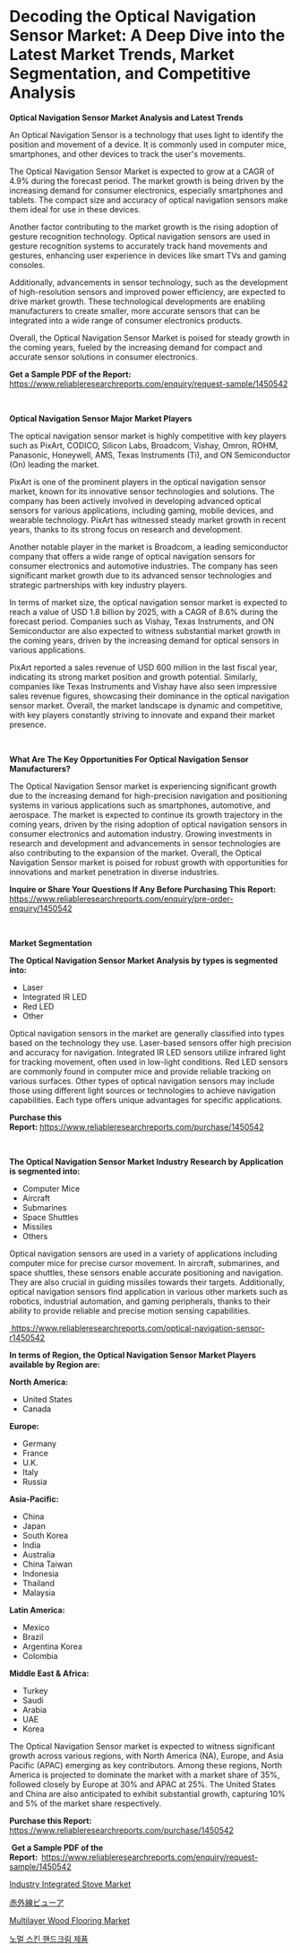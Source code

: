 <p><h1>Decoding the Optical Navigation Sensor Market: A Deep Dive into the Latest Market Trends, Market Segmentation, and Competitive Analysis</h1></p><p><strong>Optical Navigation Sensor Market Analysis and Latest Trends</strong></p>
<p><p>An Optical Navigation Sensor is a technology that uses light to identify the position and movement of a device. It is commonly used in computer mice, smartphones, and other devices to track the user's movements.</p><p>The Optical Navigation Sensor Market is expected to grow at a CAGR of 4.9% during the forecast period. The market growth is being driven by the increasing demand for consumer electronics, especially smartphones and tablets. The compact size and accuracy of optical navigation sensors make them ideal for use in these devices.</p><p>Another factor contributing to the market growth is the rising adoption of gesture recognition technology. Optical navigation sensors are used in gesture recognition systems to accurately track hand movements and gestures, enhancing user experience in devices like smart TVs and gaming consoles.</p><p>Additionally, advancements in sensor technology, such as the development of high-resolution sensors and improved power efficiency, are expected to drive market growth. These technological developments are enabling manufacturers to create smaller, more accurate sensors that can be integrated into a wide range of consumer electronics products.</p><p>Overall, the Optical Navigation Sensor Market is poised for steady growth in the coming years, fueled by the increasing demand for compact and accurate sensor solutions in consumer electronics.</p></p>
<p><strong>Get a Sample PDF of the Report:&nbsp;</strong> <a href="https://www.reliableresearchreports.com/enquiry/request-sample/1450542">https://www.reliableresearchreports.com/enquiry/request-sample/1450542</a></p>
<p>&nbsp;</p>
<p><strong>Optical Navigation Sensor Major Market Players</strong></p>
<p><p>The optical navigation sensor market is highly competitive with key players such as PixArt, CODICO, Silicon Labs, Broadcom, Vishay, Omron, ROHM, Panasonic, Honeywell, AMS, Texas Instruments (Ti), and ON Semiconductor (On) leading the market.</p><p>PixArt is one of the prominent players in the optical navigation sensor market, known for its innovative sensor technologies and solutions. The company has been actively involved in developing advanced optical sensors for various applications, including gaming, mobile devices, and wearable technology. PixArt has witnessed steady market growth in recent years, thanks to its strong focus on research and development.</p><p>Another notable player in the market is Broadcom, a leading semiconductor company that offers a wide range of optical navigation sensors for consumer electronics and automotive industries. The company has seen significant market growth due to its advanced sensor technologies and strategic partnerships with key industry players.</p><p>In terms of market size, the optical navigation sensor market is expected to reach a value of USD 1.8 billion by 2025, with a CAGR of 8.6% during the forecast period. Companies such as Vishay, Texas Instruments, and ON Semiconductor are also expected to witness substantial market growth in the coming years, driven by the increasing demand for optical sensors in various applications.</p><p>PixArt reported a sales revenue of USD 600 million in the last fiscal year, indicating its strong market position and growth potential. Similarly, companies like Texas Instruments and Vishay have also seen impressive sales revenue figures, showcasing their dominance in the optical navigation sensor market. Overall, the market landscape is dynamic and competitive, with key players constantly striving to innovate and expand their market presence.</p></p>
<p>&nbsp;</p>
<p><strong>What Are The Key Opportunities For Optical Navigation Sensor Manufacturers?</strong></p>
<p><p>The Optical Navigation Sensor market is experiencing significant growth due to the increasing demand for high-precision navigation and positioning systems in various applications such as smartphones, automotive, and aerospace. The market is expected to continue its growth trajectory in the coming years, driven by the rising adoption of optical navigation sensors in consumer electronics and automation industry. Growing investments in research and development and advancements in sensor technologies are also contributing to the expansion of the market. Overall, the Optical Navigation Sensor market is poised for robust growth with opportunities for innovations and market penetration in diverse industries.</p></p>
<p><strong>Inquire or Share Your Questions If Any Before Purchasing This Report:</strong> <a href="https://www.reliableresearchreports.com/enquiry/pre-order-enquiry/1450542">https://www.reliableresearchreports.com/enquiry/pre-order-enquiry/1450542</a></p>
<p>&nbsp;</p>
<p><strong>Market Segmentation</strong></p>
<p><strong>The Optical Navigation Sensor Market Analysis by types is segmented into:</strong></p>
<p><ul><li>Laser</li><li>Integrated IR LED</li><li>Red LED</li><li>Other</li></ul></p>
<p><p>Optical navigation sensors in the market are generally classified into types based on the technology they use. Laser-based sensors offer high precision and accuracy for navigation. Integrated IR LED sensors utilize infrared light for tracking movement, often used in low-light conditions. Red LED sensors are commonly found in computer mice and provide reliable tracking on various surfaces. Other types of optical navigation sensors may include those using different light sources or technologies to achieve navigation capabilities. Each type offers unique advantages for specific applications.</p></p>
<p><strong>Purchase this Report:&nbsp;</strong><a href="https://www.reliableresearchreports.com/purchase/1450542">https://www.reliableresearchreports.com/purchase/1450542</a></p>
<p>&nbsp;</p>
<p><strong>The Optical Navigation Sensor Market Industry Research by Application is segmented into:</strong></p>
<p><ul><li>Computer Mice</li><li>Aircraft</li><li>Submarines</li><li>Space Shuttles</li><li>Missiles</li><li>Others</li></ul></p>
<p><p>Optical navigation sensors are used in a variety of applications including computer mice for precise cursor movement. In aircraft, submarines, and space shuttles, these sensors enable accurate positioning and navigation. They are also crucial in guiding missiles towards their targets. Additionally, optical navigation sensors find application in various other markets such as robotics, industrial automation, and gaming peripherals, thanks to their ability to provide reliable and precise motion sensing capabilities.</p></p>
<p><a href="https://www.reliableresearchreports.com/optical-navigation-sensor-r1450542">&nbsp;https://www.reliableresearchreports.com/optical-navigation-sensor-r1450542</a></p>
<p><strong>In terms of Region, the Optical Navigation Sensor Market Players available by Region are:</strong></p>
<p>
    <p> <strong> North America: </strong>
        <ul>
            <li>United States</li>
            <li>Canada</li>
        </ul>
        </p> 
    <p> <strong> Europe: </strong>
        <ul>
            <li>Germany</li>
            <li>France</li>
            <li>U.K.</li>
            <li>Italy</li>
            <li>Russia</li>
        </ul>
        </p> 
    <p> <strong> Asia-Pacific: </strong>
        <ul>
            <li>China</li>
            <li>Japan</li>
            <li>South Korea</li>
            <li>India</li>
            <li>Australia</li>
            <li>China Taiwan</li>
            <li>Indonesia</li>
            <li>Thailand</li>
            <li>Malaysia</li>
        </ul>
        </p> 
    <p> <strong> Latin America: </strong>
        <ul>
            <li>Mexico</li>
            <li>Brazil</li>
            <li>Argentina Korea</li>
            <li>Colombia</li>
        </ul>
        </p> 
    <p> <strong> Middle East & Africa: </strong>
        <ul>
            <li>Turkey</li>
            <li>Saudi</li>
            <li>Arabia</li>
            <li>UAE</li>
            <li>Korea</li>
        </ul>
    </p>
    </p>
<p><p>The Optical Navigation Sensor market is expected to witness significant growth across various regions, with North America (NA), Europe, and Asia Pacific (APAC) emerging as key contributors. Among these regions, North America is projected to dominate the market with a market share of 35%, followed closely by Europe at 30% and APAC at 25%. The United States and China are also anticipated to exhibit substantial growth, capturing 10% and 5% of the market share respectively.</p></p>
<p><strong>Purchase this Report: </strong><a href="https://www.reliableresearchreports.com/purchase/1450542">https://www.reliableresearchreports.com/purchase/1450542</a></p>
<p>&nbsp;<strong>Get a Sample PDF of the Report:&nbsp;&nbsp;</strong><a href="https://www.reliableresearchreports.com/enquiry/request-sample/1450542">https://www.reliableresearchreports.com/enquiry/request-sample/1450542</a></p>
<p><strong></strong></p>
<p><p><a href="https://github.com/joannesouthgate/Market-Research-Report-List-3/blob/main/industry-integrated-stove-market.md">Industry Integrated Stove Market</a></p><p><a href="https://github.com/AbigaleHuel/Market-Research-Report-List-1/blob/main/3053955147224.md">赤外線ビューア</a></p><p><a href="https://github.com/sofayahoo2023/Market-Research-Report-List-5/blob/main/multilayer-wood-flooring-market.md">Multilayer Wood Flooring Market</a></p><p><a href="https://github.com/wallacBahrtyinger567686/Market-Research-Report-List-2/blob/main/6206085156312.md">노멀 스킨 핸드크림 제품</a></p></p>